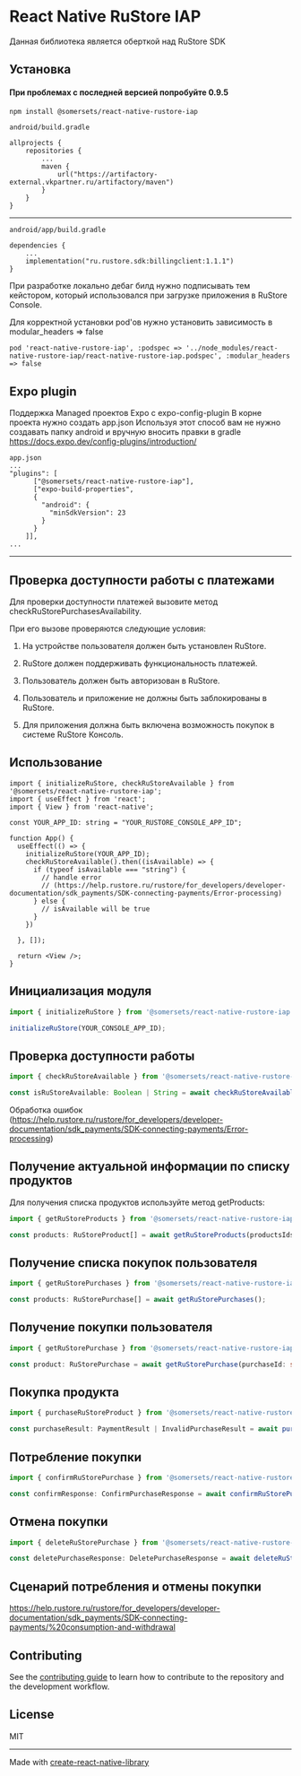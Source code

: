 # React Native RuStore IAP
Данная библиотека является оберткой над RuStore SDK

## Установка
#### При проблемах с последней версией попробуйте 0.9.5
```sh
npm install @somersets/react-native-rustore-iap
```

```
android/build.gradle

allprojects {
    repositories {
        ...
        maven {
            url("https://artifactory-external.vkpartner.ru/artifactory/maven")
        }
    }
}
```
---
```
android/app/build.gradle

dependencies {
    ...
    implementation("ru.rustore.sdk:billingclient:1.1.1")
}
```
При разработке локально дебаг билд нужно подписывать тем кейстором, который использовался при загрузке приложения в RuStore Console.

Для корректной установки pod'ов нужно установить зависимость в modular_headers => false
```
pod 'react-native-rustore-iap', :podspec => '../node_modules/react-native-rustore-iap/react-native-rustore-iap.podspec', :modular_headers => false
```

## Expo plugin
Поддержка Managed проектов Expo c expo-config-plugin
В корне проекта нужно создать app.json
Используя этот способ вам не нужно создавать папку android и вручную вносить правки в gradle
https://docs.expo.dev/config-plugins/introduction/
```
app.json
...
"plugins": [
      ["@somersets/react-native-rustore-iap"],
      ["expo-build-properties",
      {
        "android": {
          "minSdkVersion": 23
        }
      }
    ]],
...
```

---

## Проверка доступности работы с платежами
Для проверки доступности платежей вызовите метод checkRuStorePurchasesAvailability.

При его вызове проверяются следующие условия:

1. На устройстве пользователя должен быть установлен RuStore.

2. RuStore должен поддерживать функциональность платежей.

3. Пользователь должен быть авторизован в RuStore.

4. Пользователь и приложение не должны быть заблокированы в RuStore.

5. Для приложения должна быть включена возможность покупок в системе RuStore Консоль.

## Использование

```tsx
import { initializeRuStore, checkRuStoreAvailable } from '@somersets/react-native-rustore-iap';
import { useEffect } from 'react';
import { View } from 'react-native';

const YOUR_APP_ID: string = "YOUR_RUSTORE_CONSOLE_APP_ID";

function App() {
  useEffect(() => {
    initializeRuStore(YOUR_APP_ID);
    checkRuStoreAvailable().then((isAvailable) => {
      if (typeof isAvailable === "string") {
        // handle error
        // (https://help.rustore.ru/rustore/for_developers/developer-documentation/sdk_payments/SDK-connecting-payments/Error-processing)
      } else {
        // isAvailable will be true
      }
    })

  }, []);

  return <View />;
}

```

## Инициализация модуля
```ts
import { initializeRuStore } from '@somersets/react-native-rustore-iap';

initializeRuStore(YOUR_CONSOLE_APP_ID);
```

## Проверка доступности работы
```ts
import { checkRuStoreAvailable } from '@somersets/react-native-rustore-iap';

const isRuStoreAvailable: Boolean | String = await checkRuStoreAvailable();
```
Обработка ошибок (https://help.rustore.ru/rustore/for_developers/developer-documentation/sdk_payments/SDK-connecting-payments/Error-processing)

## Получение актуальной информации по списку продуктов

Для получения списка продуктов используйте метод getProducts:

```ts
import { getRuStoreProducts } from '@somersets/react-native-rustore-iap';

const products: RuStoreProduct[] = await getRuStoreProducts(productsIds: String[]);
```


## Получение списка покупок пользователя

```ts
import { getRuStorePurchases } from '@somersets/react-native-rustore-iap';

const products: RuStorePurchase[] = await getRuStorePurchases();
```

## Получение покупки пользователя
```ts
import { getRuStorePurchase } from '@somersets/react-native-rustore-iap';

const product: RuStorePurchase = await getRuStorePurchase(purchaseId: string);
```

## Покупка продукта

```ts
import { purchaseRuStoreProduct } from '@somersets/react-native-rustore-iap';

const purchaseResult: PaymentResult | InvalidPurchaseResult = await purchaseRuStoreProduct(product: RuStoreProduct, developerPayload?: string);
```

## Потребление покупки

```ts
import { confirmRuStorePurchase } from '@somersets/react-native-rustore-iap';

const confirmResponse: ConfirmPurchaseResponse = await confirmRuStorePurchase(purchaseId: string, developerPayload?: string);
```

## Отмена покупки

```ts
import { deleteRuStorePurchase } from '@somersets/react-native-rustore-iap';

const deletePurchaseResponse: DeletePurchaseResponse = await deleteRuStorePurchase(purchaseId: string);
```

## Сценарий потребления и отмены покупки

https://help.rustore.ru/rustore/for_developers/developer-documentation/sdk_payments/SDK-connecting-payments/%20consumption-and-withdrawal

## Contributing

See the [contributing guide](CONTRIBUTING.md) to learn how to contribute to the repository and the development workflow.

## License

MIT

---

Made with [create-react-native-library](https://github.com/callstack/react-native-builder-bob)
